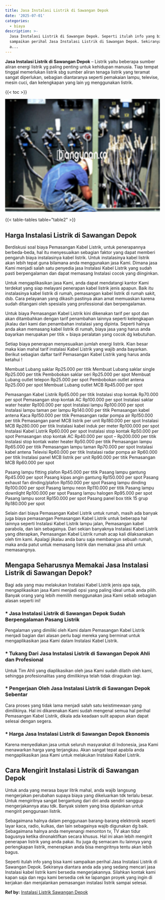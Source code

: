 ```yaml
---
title: Jasa Instalasi Listrik di Sawangan Depok
date: '2025-07-01'
categories:
  - biaya
description: >-
  Jasa Instalasi Listrik di Sawangan Depok. Seperti itulah info yang bisa kami
  sampaikan perihal Jasa Instalasi Listrik di Sawangan Depok. Sekiranya diantara
  a...
---
```


**Jasa Instalasi Listrik di Sawangan Depok** – Listrik yaitu beberapa sumber aliran energi listrik yg paling penting untuk kehidupan manusia. Tiap tempat tinggal memerlukan listrik sbg sumber aliran tenaga listrik yang teramat sangat diperlukan, sebagian diantaranya seperti pemakaian lampu, televise, mesin cuci, dan kelengkapan yang lain yg menggunakan listrik.

{{< toc >}}

![Jasa Instalasi Listrik di Sawangan Depok](/images/instalasi-listrik-murah22.png)

{{< table-tables table="table2" >}}

## Harga Instalasi Listrik di Sawangan Depok

Berdiskusi soal biaya Pemasangan Kabel Listrik, untuk penerapannya berbeda-beda, hal itu menyesuaikan sebagian faktor yang dapat memberi pengaruh biaya instalasinya kabel listrik. Untuk instalasinya kabel listrik akan lebih tepat guna bilamana anda menggunakan jasa Kami. Dimana jasa Kami menjadi salah satu penyedia jasa Instalasi Kabel Listrik yang sudah pasti berpengalaman dan dapat memasang Instalasi cocok yang diinginkan.

Untuk mengaplikasikan jasa Kami, anda dapat mendatangi kantor Kami terdekat yang siap melayani penerapan kabel listrik jenis apapun. Baik itu instalasinya kabel listrik di rumah, pemasangan kabel listrik di rumah sakit, dsb. Cara pelayanan yang dikasih pastinya akan amat memuaskan karena sudah ditangani oleh spesialis yang professional dan berpengalaman.

Untuk biaya Pemasangan Kabel Listrik kini dikenakan tarif per spot dan akan ditambahkan dengan tarif penambahan lainnya seperti kelengkapan jikalau dari kami dan penambahan instalasi yang dipinta. Seperti halnya anda akan memasang kabel listrik di rumah, biaya jasa yang harus anda bayarkan merupakan per titik + biaya peralatan yang cocok dg kebutuhan.

Setiap biaya penerapan menyesuaikan jumlah energi listrik. Kian besar maka kian mahal tarif instalasi Kabel Listrik yang wajib anda bayarkan. Berikut sebagian daftar tarif Pemasangan Kabel Listrik yang harus anda ketahui !

Membuat Lubang saklar Rp25.000 per titik Membuat Lubang saklar single Rp25.000 per titik Pembobokan saklar seri Rp25.000 per spot Membuat Lubang outlet telepon Rp25.000 per spot Pembobokan outlet antena Rp25.000 per spot Membuat Lubang outlet MCB Rp45.000 per spot

Pemasangan Kabel Listrik Rp65.000 per titik Instalasi stop kontak Rp70.000 per spot Pemasangan stop kontak AC Rp100.000 per spot Instalasi saklar water heater Rp100.000 per spot Instalasi lampu Rp100.000 per spot Instalasi lampu taman per lampu Rp140.000 per titik Pemasangan kabel antena Kaca Rp150.000 per titik Pemasangan radar pompa air Rp150.000 per titik Pemasangan panel MCB listrik per unit Rp180.000 per spot Instalasi MCB Rp280.000 per titik Instalasi kabel induk per meter Rp100.000 per spot Instalasi Kabel Listrik Rp60.000 per spot Instalasi stop kontak Rp50.000 per spot Pemasangan stop kontak AC Rp40.000 per spot – Rp200.000 per titik Instalasi stop kontak water heater Rp50.000 per titik Pemasangan lampu Rp65.000 per titik Pemasangan lampu taman Rp70.000 per spot Instalasi kabel antena Televisi Rp60.000 per titik Instalasi radar pompa air Rp60.000 per titik Instalasi panel MCB listrik per unit Rp90.000 per titik Pemasangan MCB Rp60.000 per spot

Pasang lampu fitting plafon Rp45.000 per titik Pasang lampu gantung Rp45.000 per spot Pasang kipas angin gantung Rp150.000 per spot Pasang exhaust fan dinding/plafon Rp150.000 per spot Pasang lampu dinding Rp100.000 per spot Pasang lampu neon Rp110.000 per titik Pasang lampu downlight Rp100.000 per spot Pasang lampu halogen Rp95.000 per spot Pasang lampu sorot Rp150.000 per spot Pasang panel box titik 15 grup Rp180.000 per spot

Selain dari biaya Pemasangan Kabel Listrik untuk rumah, masih ada banyak juga biaya pemasangan Pemasangan Kabel Listrik untuk beberapa hal lainnya seperti Instalasi Kabel Listrik lampu jalan, Pemasangan kabel parabola, dan lain sebagainya. Dari sekian banyaknya Instalasi Kabel Listrik yang diterapkan, Pemasangan Kabel Listrik rumah acap kali dilaksanakan oleh tim kami. Apalagi jikalau anda baru saja membangun sebuah rumah, maka anda patut untuk memasang listrik dan memakai jasa ahli untuk memasangnya.

## Mengapa Seharusnya Memakai Jasa Instalasi Listrik di Sawangan Depok?

Bagi ada yang mau melakukan Instalasi Kabel Listrik jenis apa saja, mengaplikasikan jasa Kami menjadi opsi yang paling ideal untuk anda pilih. Banyak orang yang lebih memilih menggunakan jasa Kami sebab sebagian alasan seperti ini!

### \* Jasa Instalasi Listrik di Sawangan Depok Sudah Berpengalaman Pasang Listrik

Pengalaman yang dimiliki oleh Kami dalam Pemasangan Kabel Listrik menjadi bagian dari alasan perlu bagi mereka yang berminat untuk mengaplikasikan jasa Kami dalam Instalasi Kabel Listrik.

### \* Tukang Dari Jasa Instalasi Listrik di Sawangan Depok Ahli dan Profesional

Untuk Tim Ahli yang diaplikasikan oleh jasa Kami sudah dilatih oleh kami, sehingga profesionalitas yang dimilikinya telah tidak diragukan lagi.

### \* Pengerjaan Oleh Jasa Instalasi Listrik di Sawangan Depok Sebentar

Cara proses yang tidak lama menjadi salah satu keistimewaan yang dimilikinya. Hal ini dikarenakan Kami sudah mengenal semua hal perihal Pemasangan Kabel Listrik, dikala ada keadaan sulit apapun akan dapat selesai dengan segera.

### \* Harga Jasa Instalasi Listrik di Sawangan Depok Ekonomis

Karena menyediakan jasa untuk seluruh masyarakat di Indonesia, jasa Kami menawarkan harga yang terjangkau. Akan sangat tepat apabila anda mengaplikasikan jasa Kami untuk melakukan Instalasi Kabel Listrik.

## Cara Mengirit Instalasi Listrik di Sawangan Depok


Untuk anda yang merasa bayar litrik mahal, anda wajib langsung mengerjakan perubahan supaya biaya yang dikeluarkan tdk terlalu besar. Untuk mengiritnya sangat bergantung dari diri anda sendiri sanggup mengerjakannya atau tdk. Banyak sistem yang bisa dijalankan untuk mengirit penggunaan listrik.

Sebagaimana halnya dalam penggunaan barang-barang elektronik seperti layar kaca, radio, kulkas, dan lain sebagainya wajib digunakan dg baik. Sebagaimana halnya anda menyenangi menonton tv, TV akan tidur bagusnya ketika dinonaktifkan secara khusus. Hal ini akan lebih mengirit penerapan listrik yang anda pakai. Itu juga dg semacam itu lainnya yang perlengkapan listrik, menerapkan anda bisa mengiritnya tentu akan lebih bagus.

Seperti itulah info yang bisa kami sampaikan perihal Jasa Instalasi Listrik di Sawangan Depok. Sekiranya diantara anda ada yang sedang mencari jasa Instalasi kabel listrik kami bersedia mengerjakannya. Silahkan kontak kami kapan saja dan regu kami bersedia cek ke lapangan proyek yang ingin di kerjakan dan menjalankan pemasangan instalasi listrik sampai selesai.

**Ref by:** [Instalasi Listrik Sawangan Depok](https://id.wikipedia.org/wiki/Instalasi)

